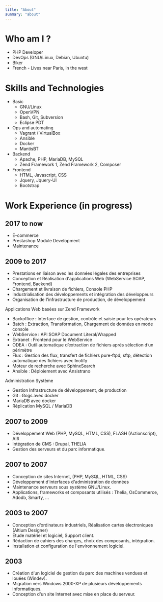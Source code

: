 ```yaml
---
title: "About"
summary: "about"
---
```


# Who am I ?
* PHP Developer
* DevOps (GNU/Linux, Debian, Ubuntu)
* Biker
* French - Lives near Paris, in the west


# Skills and Technologies
- Basic
  * GNU/Linux
  * OpenVPN
  * Bash, Git, Subversion
  * Eclipse PDT
- Ops and automating
  * Vagrant / VirtualBox
  * Ansible
  * Docker
  * MantisBT
- Backend
  * Apache, PHP, MariaDB, MySQL
  * Zend Framework 1, Zend Framework 2, Composer
- Frontend
  * HTML, Javascript, CSS
  * Jquery, Jquery-UI
  * Bootstrap


# Work Experience (in progress)

## 2017 to now
* E-commerce
* Prestashop Module Development
* Maintenance

## 2009 to 2017
* Prestations en liaison avec les données légales des entreprises
* Conception et Réalisation d'applications Web (WebService SOAP, Frontend, Backend)
* Chargement et livraison de fichiers, Console PHP
* Industrialisation des développements et intégration des développeurs
* Organisation de l'infrastructure de production, de développement

Applications Web basées sur Zend Framework
* Backoffice : Interface de gestion, contrôle et saisie pour les opérateurs
* Batch : Extraction, Transformation, Chargement de données en mode console
* WebService : API SOAP Document Literal/Wrapped
* Extranet : Frontend pour le WebService
* ODEA : Outil automatique d’extraction de fichiers après sélection d’un périmètre
* Flux : Gestion des flux, transfert de fichiers pure-ftpd, sftp, détection automatique des fichiers avec Inotify
* Moteur de recherche avec SphinxSearch
* Ansible : Déploiement avec Ansistrano

Administration Système
* Gestion Infrastructure de développement, de production
* Git : Gogs avec docker
* MariaDB avec docker
* Réplication MySQL / MariaDB

## 2007 to 2009
* Développement Web (PHP, MySQL, HTML, CSS), FLASH (Actionscript), AIR
* Intégration de CMS : Drupal, THELIA
* Gestion des serveurs et du parc informatique.

## 2007 to 2007
* Conception de sites Internet, (PHP, MySQL, HTML, CSS)
* Développement d'interfaces d'administration de données
* Maintenance serveurs sous système GNU/Linux.
* Applications, frameworks et composants utilisés : Thelia, OsCommerce, Adodb, Smarty, ...

## 2003 to 2007
* Conception d‘ordinateurs industriels, Réalisation cartes électroniques (Altium Designer)
* Étude matériel et logiciel, Support client.
* Rédaction de cahiers des charges, choix des composants, intégration.
* Installation et configuration de l'environnement logiciel.

## 2003
* Création d‘un logiciel de gestion du parc des machines vendues et louées (Windev).
* Migration vers Windows 2000-XP de plusieurs développements informatiques.
* Conception d‘un site Internet avec mise en place du serveur.
